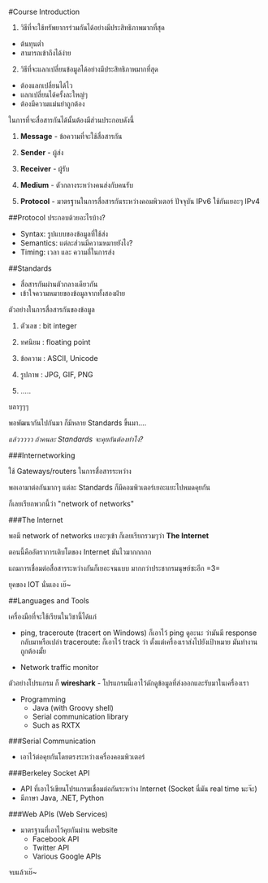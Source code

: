 #Course Introduction

1. วิธีที่จะใช้ทรัพยากรร่วมกันได้อย่างมีประสิทธิภาพมากที่สุด
  * ต้นทุนต่ำ
  * สามารถเข้าถึงได้ง่าย
2. วิธีที่จะแลกเปลี่ยนข้อมูลได้อย่างมีประสิทธิภาพมากที่สุด
  * ต้องแลกเปลี่ยนได้ไว
  * แลกเปลี่ยนได้ครั้งละใหญ่ๆ
  * ต้องมีความแม่นยำถูกต้อง

ในการที่จะสื่อสารกันได้นั้นต้องมีส่วนประกอบดังนี้
1. **Message** - ข้อความที่จะใช้สื่อสารกัน

2. **Sender** - ผู้ส่ง

3. **Receiver** - ผู้รับ

4. **Medium** - ตัวกลางระหว่างคนส่งกับคนรับ

5. **Protocol** - มาตรฐานในการสื่อสารกันระหว่างคอมพิวเตอร์ ปัจจุบัน IPv6 ใช้กันเยอะๆ IPv4

##Protocol
ประกอบด้วยอะไรบ้าง?
- Syntax: รูปแบบของข้อมูลที่ใช้ส่ง
- Semantics: แต่ละส่วนมีความหมายยังไง?
- Timing: เวลา และ ความถี่ในการส่ง

##Standards
- สื่อสารกันผ่านตัวกลางเดียวกัน
- เข้าใจความหมายของข้อมูลจากทั้งสองฝ่าย

ตัวอย่างในการสื่อสารกันของข้อมูล

1. ตัวเลข : bit integer

2. ทศนิยม : floating point

3. ข้อความ : ASCII, Unicode

4. รูปภาพ : JPG, GIF, PNG

5. .....

บลาๆๆๆ

พอพัฒนากันไปกันมา ก็มีหลาย Standards ขึ้นมา....

_แล้ววววว ถ้าคนละ Standards จะคุยกันต้องทำไง?_

###Internetworking

ใช้ Gateways/routers ในการสื่อสารระหว่าง

พอเอามาต่อกันมากๆ แต่ละ Standards ก็มีคอมพิวเตอร์เยอะแยะไปหมดคุยกัน

ก็เลยเรียกพวกนี้ว่า "network of networks"

###The Internet

พอมี network of networks เยอะๆเข้า ก็เลยเรียกรวมๆว่า **The Internet**

ตอนนี้คืออัตราการเติบโตของ Internet มันไวมากกกกก

แถมการเชื่อมต่อสื่อสารระหว่างกันก็เยอะจนแบบ มากกว่าประชากรมนุษย์ซะอีก =3=

ยุคของ IOT นั่นเอง เย๊~

##Languages and Tools

เครื่องมือที่จะใช้เรียนในวิชานี้ได้แก่
- ping, traceroute (tracert on Windows) ก็เอาไว้ ping ดูอะนะ ว่ามันมี response กลับมาหรือเปล่า traceroute: ก็เอาไว้ track ว่า ตั้งแต่เครื่องเราส่งไปยังเป้าหมาย มันทำงานถูกต้องมั้ย

- Network traffic monitor

ตัวอย่างโปรแกรม ก็ **wireshark** - โปรแกรมนี้เอาไว้ดักดูข้อมูลที่ส่งออกและรับมาในเครื่องเรา

- Programming
  * Java (with Groovy shell)
  * Serial communication library
  * Such as RXTX

###Serial Communication

- เอาไว้ต่อคุยกันโดยตรงระหว่างเครื่องคอมพิวเตอร์

###Berkeley Socket API

- API ที่เอาไว้เขียนโปรแกรมเชื่อมต่อกันระหว่าง Internet (Socket นี่มัน real time นะจ๊ะ)
- มีภาษา Java, .NET, Python

###Web APIs (Web Services)

- มาตรฐานที่เอาไว้คุยกันผ่าน website
  * Facebook API
  * Twitter API
  * Various Google APIs

จบแล้วเย๊~
